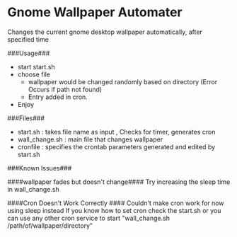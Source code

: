 Gnome Wallpaper Automater
=========================

Changes the current gnome desktop wallpaper automatically, after specified time

###Usage###
- start start.sh 
- choose file
  - wallpaper would be changed randomly based on directory (Error Occurs if path not found)
  - Entry added in cron.
- Enjoy

###Files###

- start.sh : takes file name as input , Checks for timer, generates cron
- wall_change.sh : main file that changes wallpaper
- cronfile : specifies the crontab parameters generated and edited by start.sh

###Known Issues###

####wallpaper fades but doesn't change####
Try increasing the sleep time in wall_change.sh

####Cron Doesn't Work Correctly ####
Couldn't make cron work for now using sleep instead
If you know how to set cron check the start.sh
or you can use any other cron service to start "wall_change.sh /path/of/wallpaper/directory"
